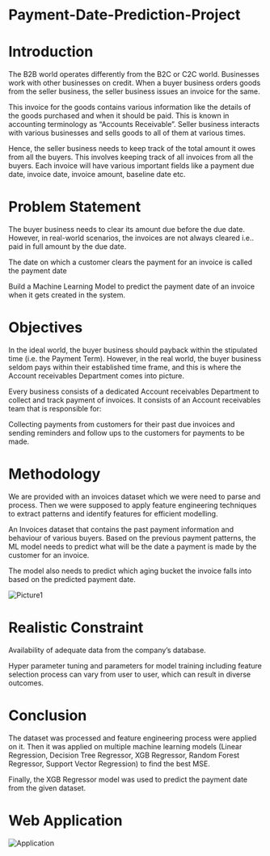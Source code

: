 # Payment-Date-Prediction-Project

# Introduction
The B2B world operates differently from the B2C or C2C world. Businesses work with other businesses on credit. When a buyer business orders goods from the seller business, the seller business issues an invoice for the same. 

This invoice for the goods contains various information like the details of the goods purchased and when it should be paid. This is known in accounting terminology as “Accounts Receivable”. Seller business interacts with various businesses and sells goods to all of them at various times. 

Hence, the seller business needs to keep track of the total amount it owes from all the buyers. This involves keeping track of all invoices from all the buyers. Each invoice will have various important fields like a payment due date, invoice date, invoice amount, baseline date etc. 

# Problem Statement
The buyer business needs to clear its amount due before the due date. 
However, in real-world scenarios, the invoices are not always cleared i.e.. paid in full amount by the due date. 

The date on which a customer clears the payment for an invoice is called the payment date

Build a Machine Learning Model to predict the payment date of an invoice when it gets created in the system.

# Objectives 
In the ideal world, the buyer business should payback within the stipulated time (i.e. the Payment Term). However, in the real world, the buyer business seldom pays within their established time frame, and this is where the Account receivables Department comes into picture.

Every business consists of a dedicated Account receivables Department to collect and track payment of invoices.
It consists of an Account receivables team that is responsible for:

Collecting payments from customers for their past due invoices and sending reminders and follow ups to the customers for payments to be made.

# Methodology
We are provided with an invoices dataset which we were need to parse and process.  Then we were supposed to apply feature engineering techniques to extract patterns and identify features for efficient modelling. 

An Invoices dataset that contains the past payment information and behaviour of various buyers. 
Based on the previous payment patterns, the ML model needs to predict what will be the date a payment is made by the customer for an invoice. 

The model also needs to predict which aging bucket the invoice falls into based on the predicted payment date.

![Picture1](https://github.com/sagnikroy10/AI-enabled-B2B-FinTech-Payment-Date-Prediction-Project/assets/79736382/e48b25d3-27a0-4175-ac19-d6a72f40c1a3)

# Realistic Constraint
Availability of adequate data from the company’s database.

Hyper parameter tuning and parameters for model training including feature selection process can vary from user to user, which can result in diverse outcomes.

# Conclusion
The dataset was processed and feature engineering process were applied on it. Then it was applied on multiple machine learning models (Linear Regression, Decision Tree Regressor, XGB Regressor, Random Forest Regressor, Support Vector Regression) to find the best MSE. 

Finally, the XGB Regressor model was used to predict the payment date from the given dataset.

# Web Application

![Application](https://github.com/sagnikroy10/AI-enabled-B2B-FinTech-Payment-Date-Prediction-Project/assets/79736382/37f864e4-4156-4955-aa47-997ac92de31c)
